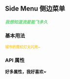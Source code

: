 ## Side Menu 侧边菜单

<h5 style="color: #66d476">我想知道流星能飞多久</h5>

<script setup>
    import BasicDemo from '../demo/basic_demo.vue'
    import Preview from '../../../src/components/preview.vue'
</script>

### 基本用法

<p style="color: #ffcf3f; font-size: 12px; font-weight: 900;">城市的霓虹灯太闪亮~</p>
<BasicDemo />
<Preview comp="side_menu" demo="basic_demo" />

<!-- API表格 -->

### API 属性

<p style="color: var(--color-success); font-size: 14px; font-weight: 900;">好多属性，我好喜欢~</p>
<script setup>
    import ApiTable from '../../../src/components/api_table.vue'
    const data = {
        columns: [
            {
                title: '名称'
            },
            {
                title: '类型'
            },
            {
                title: '默认值'
            },
            {
                title: '说明'
            }
        ],
        item: [
            {
                name: 'menu-items',
                type: 'Array',
                default: '[]',
                explain: '菜单数据'
            }
        ]
  }
</script>
<ApiTable :data="data" />

